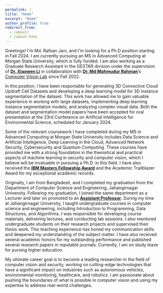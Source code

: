 ```yaml
---
permalink: /
title: "Home"
excerpt: "Home"
author_profile: true
redirect_from: 
  - /about/
  - /about.html
---
```


Greetings! I'm Md. Rafsan Jani, and I'm looking for a Ph.D position starting in Fall 2024. I am currently pursuing an MS in Advanced Computing at Morgan State University, which is fully funded. I am also working as a Graduate Research Assistant in the GESTAR division under the supervision of [**Dr. Xiaowen Li**](https://www.morgan.edu/climate-science/faculty-and-staff/xiaowen-li) in collaboration with [**Dr. Md Mahmudur Rahman**]( https://www.morgan.edu/computer-science/faculty-and-staff/md-rahman)’s [Computer Vision Lab](https://mdrahmanlab.com/) since Fall 2022.

In this position, I have been responsible for generating 3D Convective Cloud Updraft Cell Datasets and developing a deep learning model for 3D instance segmentation of the dataset. This work has allowed me to gain valuable experience in working with large datasets, implementing deep learning instance segmentation models, and analyzing complex visual data. Both the dataset and segmentation model papers have been accepted for oral presentation at the 23rd Conference on Artificial Intelligence for Environmental Science, scheduled for January 2024.

Some of the relevant coursework I have completed during my MS in Advanced Computing at Morgan State University includes Data Science and Artificial Intelligence, Deep Learning in the Cloud, Advanced Network Security, Cybersecurity and Quantum Computing. These courses have provided me with a strong foundation in the theoretical and practical aspects of machine learning in security and computer vision, which I believe will be invaluable in pursuing a Ph.D. in this field. I have also received the [**IBM Masters Fellowship Award**](https://research.ibm.com/university/awards/masters_fellowship_awardees.html#example2-tab2) and the Academic Trailblazer Award for my exceptional academic records.

Originally, I am from Bangladesh, and I completed my graduation from the Department of Computer Science and Engineering, Jahangirnagar University. Following my graduation, I joined the same department as a Lecturer and later on promoted to an [**Assistant Professor**](https://juniv.edu/teachers/rafsan). During my time at Jahangirnagar University, I taught undergraduate courses in computer science and engineering, including Introduction to Programming, Data Structures, and Algorithms. I was responsible for developing course materials, delivering lectures, and conducting lab sessions. I also mentored undergraduate students on their research projects and supervised their thesis work. This teaching experience has honed my communication skills and deepened my understanding of the subject matter. I have also received several academic honors for my outstanding performance and published several research papers in reputable journals. Currently, I am on study leave for pursing higher education.

My ultimate career goal is to become a leading researcher in the field of computer vision and security, working on cutting-edge technologies that have a significant impact on industries such as autonomous vehicles, environmental monitoring, healthcare, and robotics. I am passionate about pushing the boundaries of what is possible in computer vision and using my expertise to address real-world challenges.